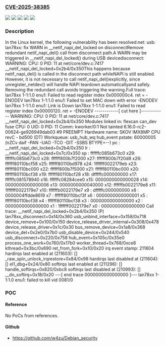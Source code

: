### [CVE-2025-38385](https://cve.mitre.org/cgi-bin/cvename.cgi?name=CVE-2025-38385)
![](https://img.shields.io/static/v1?label=Product&message=Linux&color=blue)
![](https://img.shields.io/static/v1?label=Version&message=&color=brightgreen)
![](https://img.shields.io/static/v1?label=Version&message=5.17%20&color=brightgreen)
![](https://img.shields.io/static/v1?label=Version&message=ec4c7e12396b1a30fbacfa68425118f5b46ea878%20&color=brightgreen)
![](https://img.shields.io/static/v1?label=Vulnerability&message=n%2Fa&color=blue)

### Description

In the Linux kernel, the following vulnerability has been resolved:net: usb: lan78xx: fix WARN in __netif_napi_del_locked on disconnectRemove redundant netif_napi_del() call from disconnect path.A WARN may be triggered in __netif_napi_del_locked() during USB devicedisconnect:  WARNING: CPU: 0 PID: 11 at net/core/dev.c:7417 __netif_napi_del_locked+0x2b4/0x350This happens because netif_napi_del() is called in the disconnect path whileNAPI is still enabled. However, it is not necessary to call netif_napi_del()explicitly, since unregister_netdev() will handle NAPI teardown automaticallyand safely. Removing the redundant call avoids triggering the warning.Full trace: lan78xx 1-1:1.0 enu1: Failed to read register index 0x000000c4. ret = -ENODEV lan78xx 1-1:1.0 enu1: Failed to set MAC down with error -ENODEV lan78xx 1-1:1.0 enu1: Link is Down lan78xx 1-1:1.0 enu1: Failed to read register index 0x00000120. ret = -ENODEV ------------[ cut here ]------------ WARNING: CPU: 0 PID: 11 at net/core/dev.c:7417 __netif_napi_del_locked+0x2b4/0x350 Modules linked in: flexcan can_dev fuse CPU: 0 UID: 0 PID: 11 Comm: kworker/0:1 Not tainted 6.16.0-rc2-00624-ge926949dab03 #9 PREEMPT Hardware name: SKOV IMX8MP CPU revC - bd500 (DT) Workqueue: usb_hub_wq hub_event pstate: 60000005 (nZCv daif -PAN -UAO -TCO -DIT -SSBS BTYPE=--) pc : __netif_napi_del_locked+0x2b4/0x350 lr : __netif_napi_del_locked+0x7c/0x350 sp : ffffffc085b673c0 x29: ffffffc085b673c0 x28: ffffff800b7f2000 x27: ffffff800b7f20d8 x26: ffffff80110bcf58 x25: ffffff80110bd978 x24: 1ffffff0022179eb x23: ffffff80110bc000 x22: ffffff800b7f5000 x21: ffffff80110bc000 x20: ffffff80110bcf38 x19: ffffff80110bcf28 x18: dfffffc000000000 x17: ffffffc081578940 x16: ffffffc08284cee0 x15: 0000000000000028 x14: 0000000000000006 x13: 0000000000040000 x12: ffffffb0022179e8 x11: 1ffffff0022179e7 x10: ffffffb0022179e7 x9 : dfffffc000000000 x8 : 0000004ffdde8619 x7 : ffffff80110bcf3f x6 : 0000000000000001 x5 : ffffff80110bcf38 x4 : ffffff80110bcf38 x3 : 0000000000000000 x2 : 0000000000000000 x1 : 1ffffff0022179e7 x0 : 0000000000000000 Call trace:  __netif_napi_del_locked+0x2b4/0x350 (P)  lan78xx_disconnect+0xf4/0x360  usb_unbind_interface+0x158/0x718  device_remove+0x100/0x150  device_release_driver_internal+0x308/0x478  device_release_driver+0x1c/0x30  bus_remove_device+0x1a8/0x368  device_del+0x2e0/0x7b0  usb_disable_device+0x244/0x540  usb_disconnect+0x220/0x758  hub_event+0x105c/0x35e0  process_one_work+0x760/0x17b0  worker_thread+0x768/0xce8  kthread+0x3bc/0x690  ret_from_fork+0x10/0x20 irq event stamp: 211604 hardirqs last  enabled at (211603): [<ffffffc0828cc9ec>] _raw_spin_unlock_irqrestore+0x84/0x98 hardirqs last disabled at (211604): [<ffffffc0828a9a84>] el1_dbg+0x24/0x80 softirqs last  enabled at (211296): [<ffffffc080095f10>] handle_softirqs+0x820/0xbc8 softirqs last disabled at (210993): [<ffffffc080010288>] __do_softirq+0x18/0x20 ---[ end trace 0000000000000000 ]--- lan78xx 1-1:1.0 enu1: failed to kill vid 0081/0

### POC

#### Reference
No PoCs from references.

#### Github
- https://github.com/w4zu/Debian_security

